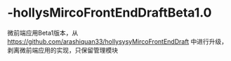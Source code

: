 # -hollysMircoFrontEndDraftBeta1.0
微前端应用Beta1版本，从 https://github.com/arashiquan33/hollysysyMircoFrontEndDraft  中进行升级，剥离微前端应用的实现，只保留管理模块
